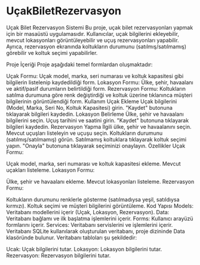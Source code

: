 # UçakBiletRezervasyon
Uçak Bilet Rezervasyon Sistemi
Bu proje, uçak bilet rezervasyonları yapmak için bir masaüstü uygulamasıdır. Kullanıcılar, uçak bilgilerini ekleyebilir, mevcut lokasyonları görüntüleyebilir ve uçuş rezervasyonları yapabilir. Ayrıca, rezervasyon ekranında koltukların durumunu (satılmış/satılmamış) görebilir ve koltuk seçimi yapabilirler.

Proje İçeriği
Proje aşağıdaki temel formlardan oluşmaktadır:

Uçak Formu: Uçak model, marka, seri numarası ve koltuk kapasitesi gibi bilgilerin listelenip kaydedildiği form.
Lokasyon Formu: Ülke, şehir, havaalanı ve aktif/pasif durumların belirtildiği form.
Rezervasyon Formu: Koltukların satılma durumuna göre renk değiştirdiği ve koltuk üzerine tıklanınca müşteri bilgilerinin görüntülendiği form.
Kullanım
Uçak Ekleme
Uçak bilgilerini (Model, Marka, Seri No, Koltuk Kapasitesi) girin.
"Kaydet" butonuna tıklayarak bilgileri kaydedin.
Lokasyon Belirleme
Ülke, şehir ve havaalanı bilgilerini seçin.
Uçuş tarihini ve saatini girin.
"Kaydet" butonuna tıklayarak bilgileri kaydedin.
Rezervasyon Yapma
İlgili ülke, şehir ve havaalanını seçin.
Mevcut uçuşları listeleyin ve uçuşu seçin.
Koltukların durumunu (satılmış/satılmamış) görün.
Satılmamış koltuklara tıklayarak koltuk seçimi yapın.
"Onayla" butonuna tıklayarak seçiminizi onaylayın.
Özellikler
Uçak Formu:

Uçak model, marka, seri numarası ve koltuk kapasitesi ekleme.
Mevcut uçakları listeleme.
Lokasyon Formu:

Ülke, şehir ve havaalanı ekleme.
Mevcut lokasyonları listeleme.
Rezervasyon Formu:

Koltukların durumunu renklerle gösterme (satılmadıysa yeşil, satıldıysa kırmızı).
Koltuk seçimi ve müşteri bilgilerini görüntüleme.
Kod Yapısı
Models: Veritabanı modellerini içerir (Uçak, Lokasyon, Rezervasyon).
Data: Veritabanı bağlamı ve ilk başlatma işlemlerini içerir.
Forms: Kullanıcı arayüzü formlarını içerir.
Services: Veritabanı servislerini ve işlemlerini içerir.
Veritabanı
SQLite kullanılarak oluşturulan veritabanı, proje dizininde Data klasöründe bulunur. Veritabanı tabloları şu şekildedir:

Ucak: Uçak bilgilerini tutar.
Lokasyon: Lokasyon bilgilerini tutar.
Rezervasyon: Rezervasyon bilgilerini tutar.
